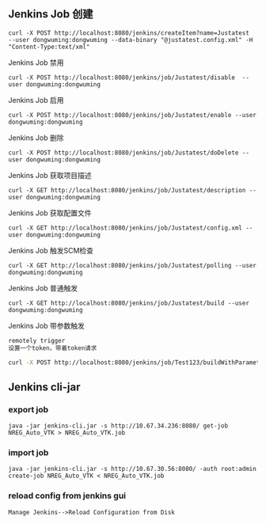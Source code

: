 ## Jenkins Job 创建

```
curl -X POST http://localhost:8080/jenkins/createItem?name=Justatest  --user dongwuming:dongwuming --data-binary "@justatest.config.xml" -H "Content-Type:text/xml"
```

Jenkins Job 禁用

```
curl -X POST http://localhost:8080/jenkins/job/Justatest/disable  --user dongwuming:dongwuming
```

Jenkins Job 启用

```
curl -X POST http://localhost:8080/jenkins/job/Justatest/enable --user dongwuming:dongwuming
```

Jenkins Job 删除

```
curl -X POST http://localhost:8080/jenkins/job/Justatest/doDelete --user dongwuming:dongwuming
```

Jenkins Job 获取项目描述

```
curl -X GET http://localhost:8080/jenkins/job/Justatest/description --user dongwuming:dongwuming
```

Jenkins Job 获取配置文件

```
curl -X GET http://localhost:8080/jenkins/job/Justatest/config.xml --user dongwuming:dongwuming
```

Jenkins Job 触发SCM检查

```
curl -X GET http://localhost:8080/jenkins/job/Justatest/polling --user dongwuming:dongwuming
```

Jenkins Job 普通触发

```
curl -X GET http://localhost:8080/jenkins/job/Justatest/build --user dongwuming:dongwuming
```

Jenkins Job 带参数触发

```bash
remotely trigger
设置一个token，带着token请求

curl -X POST http://localhost:8080/jenkins/job/Test123/buildWithParameters?branch_name=master --user dongwuming:dongwuming
```

## Jenkins cli-jar
### export job
```
java -jar jenkins-cli.jar -s http://10.67.34.236:8080/ get-job NREG_Auto_VTK > NREG_Auto_VTK.job
```

### import job
```
java -jar jenkins-cli.jar -s http://10.67.30.56:8080/ -auth root:admin create-job NREG_Auto_VTK < NREG_Auto_VTK.job
```
### reload config from jenkins gui
```
Manage Jenkins-->Reload Configuration from Disk
```
